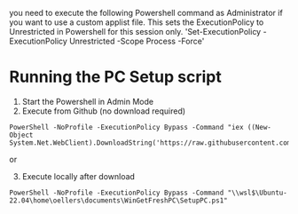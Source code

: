 you need to execute the following Powershell command as Administrator if you want to use a custom applist file. This sets the ExecutionPolicy to Unrestricted in Powershell for this session only.
'Set-ExecutionPolicy -ExecutionPolicy Unrestricted -Scope Process -Force'

# Running the PC Setup script
1. Start the Powershell in Admin Mode
2. Execute from Github (no download required)
```
PowerShell -NoProfile -ExecutionPolicy Bypass -Command "iex ((New-Object System.Net.WebClient).DownloadString('https://raw.githubusercontent.com/RonaldOellers/SetupPC/master/SetupPC.ps1'))"
```

or

3. Execute locally after download
```
PowerShell -NoProfile -ExecutionPolicy Bypass -Command "\\wsl$\Ubuntu-22.04\home\oellers\documents\WinGetFreshPC\SetupPC.ps1"
```
